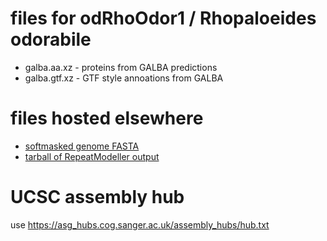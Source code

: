 # files for odRhoOdor1 / Rhopaloeides odorabile
* galba.aa.xz - proteins from GALBA predictions
* galba.gtf.xz - GTF style annoations from GALBA

# files hosted elsewhere
* [softmasked genome FASTA](https://asg_hubs.cog.sanger.ac.uk/odRhoOdor1/odRhoOdor1.fa.masked)
* [tarball of RepeatModeller output](https://asg_hubs.cog.sanger.ac.uk/odRhoOdor1/odRhoOdor1.tar.xz)

# UCSC assembly hub
use https://asg_hubs.cog.sanger.ac.uk/assembly_hubs/hub.txt

